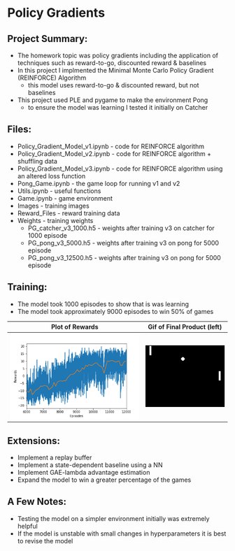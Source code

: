 # Policy Gradients

## Project Summary:
- The homework topic was policy gradients including the application of techniques such as reward-to-go, discounted reward & baselines
- In this project I implmented the Minimal Monte Carlo Policy Gradient (REINFORCE) Algorithm
    - this model uses reward-to-go & discounted reward, but not baselines
- This project used PLE and pygame to make the environment Pong
    - to ensure the model was learning I tested it initially on Catcher

## Files:
- Policy_Gradient_Model_v1.ipynb - code for REINFORCE algorithm
- Policy_Gradient_Model_v2.ipynb - code for REINFORCE algorithm + shuffling data
- Policy_Gradient_Model_v3.ipynb - code for REINFORCE algorithm using an altered loss function
- Pong_Game.ipynb - the game loop for running v1 and v2
- Utils.ipynb - useful functions
- Game.ipynb - game environment
- Images - training images
- Reward_Files - reward training data
- Weights - training weights
    - PG_catcher_v3_1000.h5 - weights after training v3 on catcher for 1000 episode
    - PG_pong_v3_5000.h5 - weights after training v3 on pong for 5000 episode
    - PG_pong_v3_12500.h5 - weights after training v3 on pong for 5000 episode
    
## Training: 
- The model took 1000 episodes to show that is was learning
- The model took approximately 9000 episodes to win 50% of games

Plot of Rewards       |  Gif of Final Product (left)
:-------------------------:|:-------------------------:
![](./Images/pong_12500.png)  |  ![](./Images/pong_12500.gif)

## Extensions: 
- Implement a replay buffer
- Implement a state-dependent baseline using a NN
- Implement GAE-lambda advantage estimation
- Expand the model to win a greater percentage of the games

## A Few Notes:
- Testing the model on a simpler environment initially was extremely helpful 
- If the model is unstable with small changes in hyperparameters it is best to revise the model 

